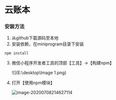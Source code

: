 # 云账本

### 	安装方法

1. 从github下载源码至本地
2. 安装依赖，在miniprogram目录下安装


```
npm install
```
3. 微信小程序开发者工具的顶部【工具】->【构建npm】

   ![](E:\desktop\Image 1.png)

4. 打开【使用npm模块】

   ![image-20200708214627114](C:\Users\linuocc\AppData\Roaming\Typora\typora-user-images\image-20200708214627114.png)


